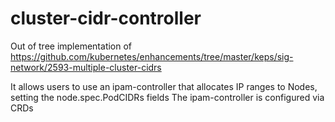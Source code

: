 # cluster-cidr-controller

Out of tree implementation of https://github.com/kubernetes/enhancements/tree/master/keps/sig-network/2593-multiple-cluster-cidrs

It allows users to use an ipam-controller that allocates IP ranges to Nodes, setting the node.spec.PodCIDRs fields
The ipam-controller is configured via CRDs
